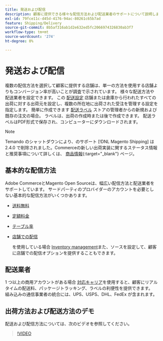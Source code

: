 ```yaml
---
title: 発送および配信
description: 顧客に提供できる様々な配信方法および配送業者のサポートについて説明します。
exl-id: 79fce11c-d45d-4176-94ac-80261c65b7ad
feature: Shipping/Delivery
source-git-commit: 8b5af316ab1d2e632ed5fc2066974326830ab3f7
workflow-type: tm+mt
source-wordcount: '274'
ht-degree: 0%

---
```


# 発送および配信

複数の配信方法を選択して顧客に提供する店舗は、単一の方法を使用する店舗よりもコンバージョン率が高いことが調査で示されています。 様々な配送方法や配送業者を設定できます。 この [配送設定](shipping-settings.md) 店舗または倉庫から行われたすべての出荷に対する出荷元を設定し、複数の所在地に出荷された受注を管理する設定を指定します。 簡単に作成できます [配送ラベル](shipping-labels.md) ストアの管理者からの新規および既存の注文の場合。 ラベルは、出荷の作成時または後で作成できます。 配送ラベルはPDF形式で保存され、コンピューターにダウンロードされます。

>[!NOTE]
>
>Temando のシャットダウンにより、のサポート [!DNL Magento Shipping] は 2.4.0 で削除されました。Commerceの新しい出荷実装に関するステータス情報と推奨事項について詳しくは、 [商品情報](https://business.adobe.com/products/magento/shipping.html){:target=&quot;_blank&quot;} ページ。

## 基本的な配信方法

Adobe CommerceとMagento Open Sourceは、幅広い配信方法と配送業者をサポートしています。 サードパーティのプロバイダーのアカウントを必要としない基本的な配信方法がいくつかあります。

* [送料無料](shipping-free.md)

* [定額料金](shipping-flat-rate.md)

* [テーブル率](shipping-table-rate.md)

* [店舗での配信](shipping-in-store-delivery.md)

  を使用している場合 [Inventory management](../inventory-management/introduction.md)また、ソースを設定して、顧客に店舗での配信オプションを提供することもできます。

## 配送業者

1 つ以上の商用アカウントがある場合 [対応キャリア](carriers.md)を使用すると、顧客にリアルタイムの配送料、パッケージトラッキング、ラベルの利便性を提供できます。 組み込みの通信事業者の統合には、UPS、USPS、DHL、FedEx が含まれます。

## 出荷方法および配送方法のデモ

配送および配信方法については、次のビデオを参照してください。

>[!VIDEO](https://video.tv.adobe.com/v/343658/?quality=12)
